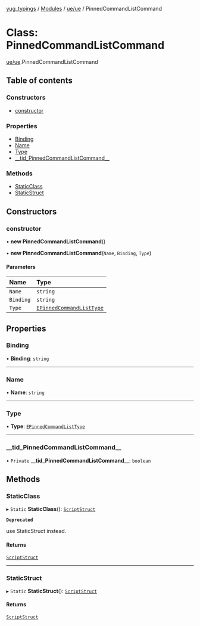 [yug_typings](../README.md) / [Modules](../modules.md) / [ue/ue](../modules/ue_ue.md) / PinnedCommandListCommand

# Class: PinnedCommandListCommand

[ue/ue](../modules/ue_ue.md).PinnedCommandListCommand

## Table of contents

### Constructors

- [constructor](ue_ue.PinnedCommandListCommand.md#constructor)

### Properties

- [Binding](ue_ue.PinnedCommandListCommand.md#binding)
- [Name](ue_ue.PinnedCommandListCommand.md#name)
- [Type](ue_ue.PinnedCommandListCommand.md#type)
- [\_\_tid\_PinnedCommandListCommand\_\_](ue_ue.PinnedCommandListCommand.md#__tid_pinnedcommandlistcommand__)

### Methods

- [StaticClass](ue_ue.PinnedCommandListCommand.md#staticclass)
- [StaticStruct](ue_ue.PinnedCommandListCommand.md#staticstruct)

## Constructors

### constructor

• **new PinnedCommandListCommand**()

• **new PinnedCommandListCommand**(`Name`, `Binding`, `Type`)

#### Parameters

| Name | Type |
| :------ | :------ |
| `Name` | `string` |
| `Binding` | `string` |
| `Type` | [`EPinnedCommandListType`](../enums/ue_ue.EPinnedCommandListType.md) |

## Properties

### Binding

• **Binding**: `string`

___

### Name

• **Name**: `string`

___

### Type

• **Type**: [`EPinnedCommandListType`](../enums/ue_ue.EPinnedCommandListType.md)

___

### \_\_tid\_PinnedCommandListCommand\_\_

• `Private` **\_\_tid\_PinnedCommandListCommand\_\_**: `boolean`

## Methods

### StaticClass

▸ `Static` **StaticClass**(): [`ScriptStruct`](ue_ue.ScriptStruct.md)

**`Deprecated`**

use StaticStruct instead.

#### Returns

[`ScriptStruct`](ue_ue.ScriptStruct.md)

___

### StaticStruct

▸ `Static` **StaticStruct**(): [`ScriptStruct`](ue_ue.ScriptStruct.md)

#### Returns

[`ScriptStruct`](ue_ue.ScriptStruct.md)
